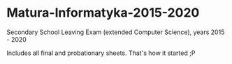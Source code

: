 # Matura-Informatyka-2015-2020
Secondary School Leaving Exam (extended Computer Science), years 2015 - 2020

Includes all final and probationary sheets. That's how it started ;P
